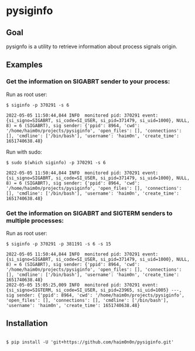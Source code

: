 # pysiginfo


## Goal

pysignfo is a utility to retrieve information about process signals origin.


## Examples

### Get the information on SIGABRT sender to your process:

Run as root user:
```shell
$ siginfo -p 370291 -s 6 

2022-05-05 11:50:44,844 INFO  monitored pid: 370291 event: {si_signo=SIGABRT, si_code=SI_USER, si_pid=371479, si_uid=1000}, NULL, 8) = 6 (SIGABRT), sig sender: {'ppid': 8964, 'cwd': '/home/haim0n/projects/pysiginfo', 'open_files': [], 'connections': [], 'cmdline': ['/bin/bash'], 'username': 'haim0n', 'create_time': 1651740638.48}
```

Run with sudo:
```shell
$ sudo $(which siginfo) -p 370291 -s 6 

2022-05-05 11:50:44,844 INFO  monitored pid: 370291 event: {si_signo=SIGABRT, si_code=SI_USER, si_pid=371479, si_uid=1000}, NULL, 8) = 6 (SIGABRT), sig sender: {'ppid': 8964, 'cwd': '/home/haim0n/projects/pysiginfo', 'open_files': [], 'connections': [], 'cmdline': ['/bin/bash'], 'username': 'haim0n', 'create_time': 1651740638.48}
```

### Get the information on SIGABRT and SIGTERM senders to multiple processes:

Run as root user:
```shell
$ siginfo -p 370291 -p 381191 -s 6 -s 15 

2022-05-05 11:50:44,844 INFO  monitored pid: 370291 event: {si_signo=SIGABRT, si_code=SI_USER, si_pid=371479, si_uid=1000}, NULL, 8) = 6 (SIGABRT), sig sender: {'ppid': 8964, 'cwd': '/home/haim0n/projects/pysiginfo', 'open_files': [], 'connections': [], 'cmdline': ['/bin/bash'], 'username': 'haim0n', 'create_time': 1651740638.48}
2022-05-05 15:05:25,009 INFO  monitored pid: 370291 event: {si_signo=SIGTERM, si_code=SI_USER, si_pid=23965, si_uid=1005} ---, sig sender: {'ppid': 8964, 'cwd': '/home/haim0n/projects/pysiginfo', 'open_files': [], 'connections': [], 'cmdline': ['/bin/bash'], 'username': 'haim0n', 'create_time': 1651740638.48}
```


## Installation

```shell

$ pip install -U 'git+https://github.com/haim0n0n/pysiginfo.git'
```